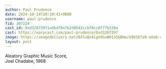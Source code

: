 ```yaml
---
author: Paul Prudence
date: 2024-10-14T20:19:41+0000
username: paul-prudence
fid: 307224
cast_id: 0xd328739f1a4bdf8e7b2d0542ccb70cc0f77b338a
cast: https://warpcast.com/paul-prudence/0xd328739f
image: https://imagedelivery.net/BXluQx4ige9GuW0Ia56BHw/b9036fa9-a6e8-4a66-f9bc-3a5c7a7e1500/original
layout: post
---
```

Aleatory Graphic Music Score,   
Joel Chadabe, 1968  

<img src='https://imagedelivery.net/BXluQx4ige9GuW0Ia56BHw/b9036fa9-a6e8-4a66-f9bc-3a5c7a7e1500/original' alt='' referrerpolicy='no-referrer'/>